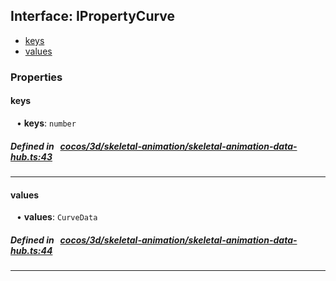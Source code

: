 ## Interface: IPropertyCurve

- [keys](#keys)
- [values](#values)

### Properties

#### keys

<div style="margin-left: 10px;">


• **keys**: ``number``

</div>

##### Defined in &nbsp;   [cocos/3d/skeletal-animation/skeletal-animation-data-hub.ts:43](https://github.com/cocos-creator/engine/blob/c7bf6b8a9/cocos/3d/skeletal-animation/skeletal-animation-data-hub.ts#L43)&nbsp;
___
#### values

<div style="margin-left: 10px;">


• **values**: ``CurveData``

</div>

##### Defined in &nbsp;   [cocos/3d/skeletal-animation/skeletal-animation-data-hub.ts:44](https://github.com/cocos-creator/engine/blob/c7bf6b8a9/cocos/3d/skeletal-animation/skeletal-animation-data-hub.ts#L44)&nbsp;
___
